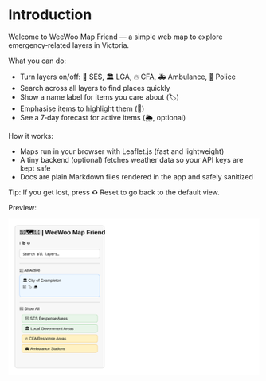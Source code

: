 # Introduction

Welcome to WeeWoo Map Friend — a simple web map to explore emergency‑related layers in Victoria.

What you can do:

- Turn layers on/off: 👷 SES, 🏛️ LGA, 🔥 CFA, 🚑 Ambulance, 👮 Police
- Search across all layers to find places quickly
- Show a name label for items you care about (🏷️)
- Emphasise items to highlight them (📢)
- See a 7‑day forecast for active items (🌦️, optional)

How it works:

- Maps run in your browser with Leaflet.js (fast and lightweight)
- A tiny backend (optional) fetches weather data so your API keys are kept safe
- Docs are plain Markdown files rendered in the app and safely sanitized

Tip: If you get lost, press ♻️ Reset to go back to the default view.

Preview:

![Sidebar and All Active](in_app_docs/assets/sidebar-all-active.svg)
